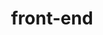 ---
layout: posts_by_category
categories: front-end
title: front-end
permalink: /category/front-end
---